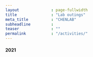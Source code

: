 ```yaml
---
layout              : page-fullwidth
title               : "Lab outings"
meta_title          : "CHENLAB"
subheadline         : 
teaser              : ""
permalink           : "/activities/"
---
```


#### 2021

<img src="{{ site.urlimg }}2021_outing.jpg" alt="">


